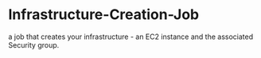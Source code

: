 # Infrastructure-Creation-Job
a job that creates your infrastructure - an EC2 instance and the associated Security group.
